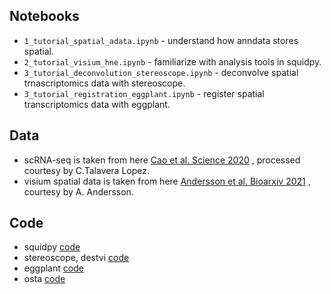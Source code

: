 ## Notebooks
- `1_tutorial_spatial_adata.ipynb` - understand how anndata stores spatial.
- `2_tutorial_visium_hne.ipynb` - familiarize with analysis tools in squidpy.
- `3_tutorial_deconvolution_stereoscope.ipynb` - deconvolve spatial trnascriptomics data with stereoscope.
- `3_tutorial_registration_eggplant.ipynb` - register spatial transcriptomics data with eggplant.

## Data
- scRNA-seq is taken from here [Cao et al. Science 2020](https://www.science.org/doi/10.1126/science.aba7721?url_ver=Z39.88-2003&rfr_id=ori:rid:crossref.org&rfr_dat=cr_pub%20%200pubmed) , processed courtesy by C.Talavera Lopez.
- visium spatial data is taken from here [Andersson et al. Bioarxiv 2021](https://www.biorxiv.org/content/10.1101/2021.11.11.468178v1) , courtesy by A. Andersson.

## Code
- squidpy [code](https://github.com/theislab/squidpy)
- stereoscope, destvi [code](https://github.com/scverse/scvi-tools)
- eggplant [code](https://github.com/almaan/eggplant)
- osta [code](https://lmweber.org/OSTA-book/)